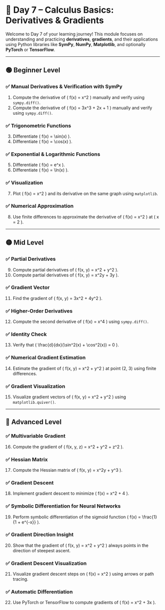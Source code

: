# 📘 Day 7 – Calculus Basics: Derivatives & Gradients

Welcome to Day 7 of your learning journey! This module focuses on understanding and practicing **derivatives**, **gradients**, and their applications using Python libraries like **SymPy**, **NumPy**, **Matplotlib**, and optionally **PyTorch** or **TensorFlow**.

---

## 🟢 Beginner Level

### ✅ Manual Derivatives & Verification with SymPy
1. Compute the derivative of \( f(x) = x^2 \) manually and verify using `sympy.diff()`.
2. Compute the derivative of \( f(x) = 3x^3 + 2x + 1 \) manually and verify using `sympy.diff()`.

### ✅ Trigonometric Functions
3. Differentiate \( f(x) = \sin(x) \).
4. Differentiate \( f(x) = \cos(x) \).

### ✅ Exponential & Logarithmic Functions
5. Differentiate \( f(x) = e^x \).
6. Differentiate \( f(x) = \ln(x) \).

### ✅ Visualization
7. Plot \( f(x) = x^2 \) and its derivative on the same graph using `matplotlib`.

### ✅ Numerical Approximation
8. Use finite differences to approximate the derivative of \( f(x) = x^2 \) at \( x = 2 \).

---

## 🟡 Mid Level

### ✅ Partial Derivatives
9. Compute partial derivatives of \( f(x, y) = x^2 + y^2 \).
10. Compute partial derivatives of \( f(x, y) = x^2y + 3y \).

### ✅ Gradient Vector
11. Find the gradient of \( f(x, y) = 3x^2 + 4y^2 \).

### ✅ Higher-Order Derivatives
12. Compute the second derivative of \( f(x) = x^4 \) using `sympy.diff()`.

### ✅ Identity Check
13. Verify that \( \frac{d}{dx}(\sin^2(x) + \cos^2(x)) = 0 \).

### ✅ Numerical Gradient Estimation
14. Estimate the gradient of \( f(x, y) = x^2 + y^2 \) at point (2, 3) using finite differences.

### ✅ Gradient Visualization
15. Visualize gradient vectors of \( f(x, y) = x^2 + y^2 \) using `matplotlib.quiver()`.

---

## 🔴 Advanced Level

### ✅ Multivariable Gradient
16. Compute the gradient of \( f(x, y, z) = x^2 + y^2 + z^2 \).

### ✅ Hessian Matrix
17. Compute the Hessian matrix of \( f(x, y) = x^2y + y^3 \).

### ✅ Gradient Descent
18. Implement gradient descent to minimize \( f(x) = x^2 + 4 \).

### ✅ Symbolic Differentiation for Neural Networks
19. Perform symbolic differentiation of the sigmoid function \( f(x) = \frac{1}{1 + e^{-x}} \).

### ✅ Gradient Direction Insight
20. Show that the gradient of \( f(x, y) = x^2 + y^2 \) always points in the direction of steepest ascent.

### ✅ Gradient Descent Visualization
21. Visualize gradient descent steps on \( f(x) = x^2 \) using arrows or path tracing.

### ✅ Automatic Differentiation
22. Use PyTorch or TensorFlow to compute gradients of \( f(x) = x^2 + 3x \).
